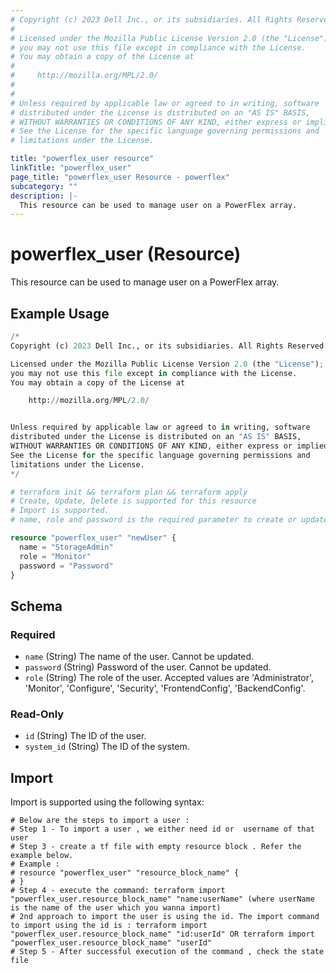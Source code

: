```yaml
---
# Copyright (c) 2023 Dell Inc., or its subsidiaries. All Rights Reserved.
# 
# Licensed under the Mozilla Public License Version 2.0 (the "License");
# you may not use this file except in compliance with the License.
# You may obtain a copy of the License at
# 
#     http://mozilla.org/MPL/2.0/
# 
# 
# Unless required by applicable law or agreed to in writing, software
# distributed under the License is distributed on an "AS IS" BASIS,
# WITHOUT WARRANTIES OR CONDITIONS OF ANY KIND, either express or implied.
# See the License for the specific language governing permissions and
# limitations under the License.

title: "powerflex_user resource"
linkTitle: "powerflex_user"
page_title: "powerflex_user Resource - powerflex"
subcategory: ""
description: |-
  This resource can be used to manage user on a PowerFlex array.
---
```


# powerflex_user (Resource)

This resource can be used to manage user on a PowerFlex array.


## Example Usage

```terraform
/*
Copyright (c) 2023 Dell Inc., or its subsidiaries. All Rights Reserved.

Licensed under the Mozilla Public License Version 2.0 (the "License");
you may not use this file except in compliance with the License.
You may obtain a copy of the License at

    http://mozilla.org/MPL/2.0/


Unless required by applicable law or agreed to in writing, software
distributed under the License is distributed on an "AS IS" BASIS,
WITHOUT WARRANTIES OR CONDITIONS OF ANY KIND, either express or implied.
See the License for the specific language governing permissions and
limitations under the License.
*/

# terraform init && terraform plan && terraform apply
# Create, Update, Delete is supported for this resource
# Import is supported.
# name, role and password is the required parameter to create or update

resource "powerflex_user" "newUser" {
  name = "StorageAdmin"
  role = "Monitor"
  password = "Password"
}
```

<!-- schema generated by tfplugindocs -->
## Schema

### Required

- `name` (String) The name of the user. Cannot be updated.
- `password` (String) Password of the user. Cannot be updated.
- `role` (String) The role of the user. Accepted values are 'Administrator', 'Monitor', 'Configure', 'Security', 'FrontendConfig', 'BackendConfig'.

### Read-Only

- `id` (String) The ID of the user.
- `system_id` (String) The ID of the system.

## Import

Import is supported using the following syntax:

```shell
# Below are the steps to import a user :
# Step 1 - To import a user , we either need id or  username of that user 
# Step 3 - create a tf file with empty resource block . Refer the example below.
# Example :
# resource "powerflex_user" "resource_block_name" {
# }
# Step 4 - execute the command: terraform import "powerflex_user.resource_block_name" "name:userName" (where userName is the name of the user which you wanna import)
# 2nd approach to import the user is using the id. The import command to import using the id is : terraform import "powerflex_user.resource_block_name" "id:userId" OR terraform import "powerflex_user.resource_block_name" "userId"
# Step 5 - After successful execution of the command , check the state file
```